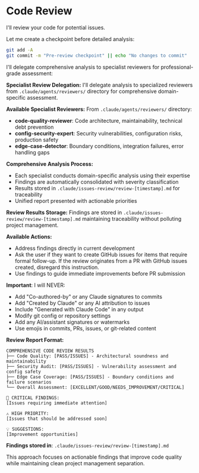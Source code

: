 # Code Review

I'll review your code for potential issues.

Let me create a checkpoint before detailed analysis:
```bash
git add -A  
git commit -m "Pre-review checkpoint" || echo "No changes to commit"
```

I'll delegate comprehensive analysis to specialist reviewers for professional-grade assessment:

**Specialist Review Delegation:**
I'll delegate analysis to specialized reviewers from `.claude/agents/reviewers/` directory for comprehensive domain-specific assessment.

**Available Specialist Reviewers:**
From `.claude/agents/reviewers/` directory:
- **code-quality-reviewer**: Code architecture, maintainability, technical debt prevention
- **config-security-expert**: Security vulnerabilities, configuration risks, production safety
- **edge-case-detector**: Boundary conditions, integration failures, error handling gaps

**Comprehensive Analysis Process:**
- Each specialist conducts domain-specific analysis using their expertise
- Findings are automatically consolidated with severity classification
- Results stored in `.claude/issues-review/review-[timestamp].md` for traceability
- Unified report presented with actionable priorities

**Review Results Storage:**
Findings are stored in `.claude/issues-review/review-[timestamp].md` maintaining traceability without polluting project management.

**Available Actions:**
- Address findings directly in current development
- Ask the user if they want to create GitHub issues for items that require formal follow-up. If the review originates from a PR with GitHub issues created, disregard this instruction.
- Use findings to guide immediate improvements before PR submission

**Important**: I will NEVER:
- Add "Co-authored-by" or any Claude signatures to commits
- Add "Created by Claude" or any AI attribution to issues
- Include "Generated with Claude Code" in any output
- Modify git config or repository settings
- Add any AI/assistant signatures or watermarks
- Use emojis in commits, PRs, issues, or git-related content

**Review Report Format:**
```
COMPREHENSIVE CODE REVIEW RESULTS
├── Code Quality: [PASS/ISSUES] - Architectural soundness and maintainability
├── Security Audit: [PASS/ISSUES] - Vulnerability assessment and config safety  
├── Edge Case Coverage: [PASS/ISSUES] - Boundary conditions and failure scenarios
└── Overall Assessment: [EXCELLENT/GOOD/NEEDS_IMPROVEMENT/CRITICAL]

🚨 CRITICAL FINDINGS:
[Issues requiring immediate attention]

⚠️ HIGH PRIORITY:
[Issues that should be addressed soon]

💡 SUGGESTIONS:
[Improvement opportunities]
```

**Findings stored in**: `.claude/issues-review/review-[timestamp].md`

This approach focuses on actionable findings that improve code quality while maintaining clean project management separation.